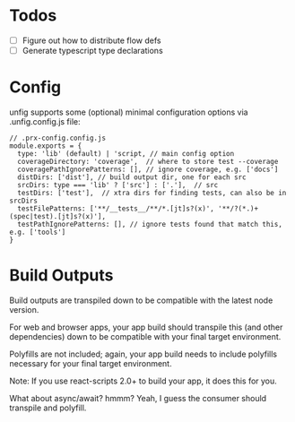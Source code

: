 # Todos

- [ ] Figure out how to distribute flow defs
- [ ] Generate typescript type declarations

# Config

unfig supports some (optional) minimal configuration options via .unfig.config.js file:

```
// .prx-config.config.js
module.exports = {
  type: 'lib' (default) | 'script, // main config option
  coverageDirectory: 'coverage',  // where to store test --coverage
  coveragePathIgnorePatterns: [], // ignore coverage, e.g. ['docs']
  distDirs: ['dist'], // build output dir, one for each src
  srcDirs: type === 'lib' ? ['src'] : ['.'],  // src
  testDirs: ['test'],  // xtra dirs for finding tests, can also be in srcDirs
  testFilePatterns: ['**/__tests__/**/*.[jt]s?(x)', '**/?(*.)+(spec|test).[jt]s?(x)'],
  testPathIgnorePatterns: [], // ignore tests found that match this, e.g. ['tools']
}
```

# Build Outputs

Build outputs are transpiled down to be compatible with the latest node version.

For web and browser apps, your app build should transpile this (and other dependencies) down to be compatible with your final target environment.

Polyfills are not included; again, your app build needs to include polyfills necessary for your final target environment.

Note: If you use react-scripts 2.0+ to build your app, it does this for you.

What about async/await? hmmm? Yeah, I guess the consumer should transpile and polyfill.
